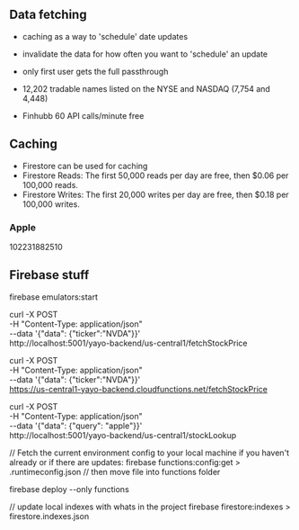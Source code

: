 ## Data fetching

- caching as a way to 'schedule' date updates
- invalidate the data for how often you want to 'schedule' an update
- only first user gets the full passthrough

- 12,202 tradable names listed on the NYSE and NASDAQ (7,754 and 4,448)
- Finhubb 60 API calls/minute free

## Caching

- Firestore can be used for caching
- Firestore Reads: The first 50,000 reads per day are free, then $0.06 per 100,000 reads.
- Firestore Writes: The first 20,000 writes per day are free, then $0.18 per 100,000 writes.

### Apple

102231882510

## Firebase stuff

firebase emulators:start

curl -X POST \
 -H "Content-Type: application/json" \
 --data '{"data": {"ticker":"NVDA"}}' \
 http://localhost:5001/yayo-backend/us-central1/fetchStockPrice

curl -X POST \
 -H "Content-Type: application/json" \
 --data '{"data": {"ticker":"NVDA"}}' \
https://us-central1-yayo-backend.cloudfunctions.net/fetchStockPrice

curl -X POST \
 -H "Content-Type: application/json" \
 --data '{"data": {"query": "apple"}}' \
 http://localhost:5001/yayo-backend/us-central1/stockLookup

// Fetch the current environment config to your local machine if you haven't already or if there are updates:
firebase functions:config:get > .runtimeconfig.json
// then move file into functions folder

firebase deploy --only functions

// update local indexes with whats in the project
firebase firestore:indexes > firestore.indexes.json
